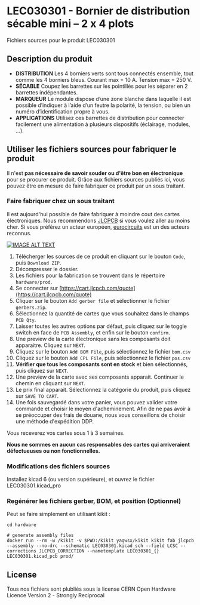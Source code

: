 # LEC030301 - Bornier de distribution sécable mini – 2 x 4 plots
Fichiers sources pour le produit LEC030301

## Description du produit

- **DISTRIBUTION** Les 4 borniers verts sont tous connectés ensemble, tout comme les 4 borniers bleus. Courant max = 10 A. Tension max = 250 V.
- **SÉCABLE** Coupez les barrettes sur les pointillés pour les séparer en 2 barrettes indépendantes.
- **MARQUEUR** Le module dispose d’une zone blanche dans laquelle il est possible d’indiquer à l’aide d’un feutre la polarité, la tension, ou bien un numéro d’identification propre à vous.
- **APPLICATIONS** Utilisez ces barrettes de distribution pour connecter facilement une alimentation à plusieurs dispositifs (éclairage, modules, …).

## Utiliser les fichiers sources pour fabriquer le produit

Il n'est **pas nécessaire de savoir souder ou d'être bon en électronique** pour se procurer ce produit. Grâce aux fichiers sources publiés ici, vous pouvez être en mesure de faire fabriquer ce produit par un sous traitant.

### Faire fabriquer chez un sous traitant

Il est aujourd'hui possible de faire fabriquer à moindre cout des cartes électroniques. Nous recommendons [JLCPCB](https://jlcpcb.com/) si vous voulez aller au moins cher. Si vous préférez un acteur européen, [eurocircuits](https://www.eurocircuits.com/) est un des acteurs reconnus.

[![IMAGE ALT TEXT](https://user-images.githubusercontent.com/21155051/227790488-3d505f7f-50a5-4423-a540-14bc276046c1.png)](http://www.youtube.com/watch?v=RXGGvsUtz0c "TUTO : faire fabriquer un produit LECTIX")

1. Télécherger les sources de ce produit en cliquant sur le bouton `Code`, puis `Download ZIP`.
1. Décompresser le dossier.
1. Les fichiers pour la fabrication se trouvent dans le répertoire `hardware/prod`.
1. Se connecter sur [https://cart.jlcpcb.com/quote](https://cart.jlcpcb.com/quote)
1. Cliquer sur le bouton `Add gerber file` et sélectionner le fichier `gerbers.zip`.
1. Sélectionnez la quantité de cartes que vous souhaitez dans le champs `PCB Qty`.
1. Laisser toutes les autres options par défaut, puis cliquez sur le toggle switch en face de `PCB Assembly`, et enfin sur le bouton `confirm`.
1. Une preview de la carte électronique sans les composants doit apparaitre. Cliquez sur `NEXT`.
1. Cliquez sur le bouton `Add BOM File`, puis sélectionnez le fichier `bom.csv`
1. Cliquez sur le bouton `Add CPL File`, puis sélectionnez le fichier `pos.csv`
1. **Vérifier que tous les composants sont en stock** et bien sélectionnés, puis cliquez sur `NEXT`.
1. Une preview de la carte avec ses composants apparait. Continuer le chemin en cliquant sur `NEXT`.
1. Le prix final apparait. Sélectionnez la catégorie du produit, puis cliquez sur `SAVE TO CART`.
1. Une fois sauvegardé dans votre panier, vous pouvez valider votre commande et choisir le moyen d'acheminement. Afin de ne pas avoir à se préoccuper des frais de douane, nous vous conseillons de choisir une méthode d'expédition DDP.

Vous receverez vos cartes sous 1 à 3 semaines. 

**Nous ne sommes en aucun cas responsables des cartes qui arriveraient défectueuses ou non fonctionnelles.**

### Modifications des fichiers sources

Installez kicad 6 (ou version supérieure), et ouvrez le fichier LEC030301.kicad_pro

### Regénérer les fichiers gerber, BOM, et position (Optionnel)

Peut se faire simplement en utilisant kikit :

```
cd hardware

# generate assembly files
docker run --rm -w /kikit -v $PWD:/kikit yaqwsx/kikit kikit fab jlcpcb --assembly --no-drc --schematic LEC030301.kicad_sch --field LCSC --corrections JLCPCB_CORRECTION --nametemplate LEC030301_{} LEC030301.kicad_pcb prod/

```

## License
Tous nos fichiers sont plubliés sous la license CERN Open Hardware Licence Version 2 - Strongly Reciprocal